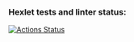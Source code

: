 ### Hexlet tests and linter status:
[![Actions Status](https://github.com/Godiluck/frontend-project-lvl1/workflows/hexlet-check/badge.svg?branch=)](https://github.com/Godiluck/frontend-project-lvl1/actions?query=branch:)